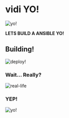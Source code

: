 # vidi YO!

![yo!](https://media.giphy.com/media/JoYtQguJdpwiY/giphy.gif)

**LETS BUILD A ANSIBLE YO!**

## Building!

![deploy!](https://static1.bocoup.com/assets/2015/11/18172635/Deployment-animation-2.gif)

### Wait... Really?

![real-life](http://www.theodo.fr/uploads/blog//2015/10/isthisreallife.gif)


### YEP!

![yo!](https://camo.githubusercontent.com/891c3108cdd79881a3e81dfc488888d3ad7e017b/687474703a2f2f692e696d6775722e636f6d2f3366716a534e4e2e676966)
